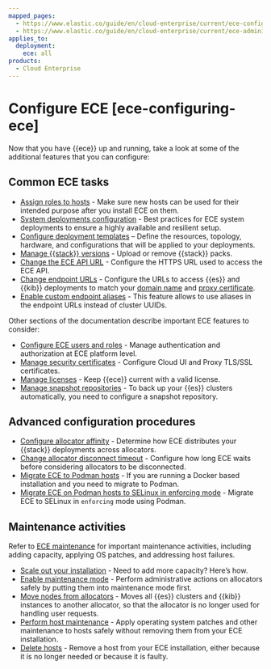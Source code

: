 ```yaml
---
mapped_pages:
  - https://www.elastic.co/guide/en/cloud-enterprise/current/ece-configuring-ece.html
  - https://www.elastic.co/guide/en/cloud-enterprise/current/ece-administering-ece.html
applies_to:
  deployment:
    ece: all
products:
  - Cloud Enterprise
---
```


# Configure ECE [ece-configuring-ece]

Now that you have {{ece}} up and running, take a look at some of the additional features that you can configure:

## Common ECE tasks

* [Assign roles to hosts](../../../deploy-manage/deploy/cloud-enterprise/assign-roles-to-hosts.md) - Make sure new hosts can be used for their intended purpose after you install ECE on them.
* [System deployments configuration](system-deployments-configuration.md) - Best practices for ECE system deployments to ensure a highly available and resilient setup.
* [Configure deployment templates](configure-deployment-templates.md) – Define the resources, topology, hardware, and configurations that will be applied to your deployments.
* [Manage {{stack}} versions](./manage-elastic-stack-versions.md) - Upload or remove {{stack}} packs.
* [Change the ECE API URL](./change-ece-api-url.md) - Configure the HTTPS URL used to access the ECE API.
* [Change endpoint URLs](change-endpoint-urls.md) - Configure the URLs to access {{es}} and {{kib}} deployments to match your [domain name](./ece-wildcard-dns.md) and [proxy certificate](../../security/secure-your-elastic-cloud-enterprise-installation/manage-security-certificates.md).
* [Enable custom endpoint aliases](./enable-custom-endpoint-aliases.md) - This feature allows to use aliases in the endpoint URLs instead of cluster UUIDs.

Other sections of the documentation describe important ECE features to consider:

* [Configure ECE users and roles](../../users-roles/cloud-enterprise-orchestrator.md) - Manage authentication and authorization at ECE platform level.
* [Manage security certificates](../../security/secure-your-elastic-cloud-enterprise-installation/manage-security-certificates.md) - Configure Cloud UI and Proxy TLS/SSL certificates.
* [Manage licenses](../../license/manage-your-license-in-ece.md) - Keep {{ece}} current with a valid license.
* [Manage snapshot repositories](../../tools/snapshot-and-restore/cloud-enterprise.md) - To back up your {{es}} clusters automatically, you need to configure a snapshot repository.

## Advanced configuration procedures

* [Configure allocator affinity](configure-allocator-affinity.md) - Determine how ECE distributes your {{stack}} deployments across allocators.
* [Change allocator disconnect timeout](change-allocator-disconnect-timeout.md) - Configure how long ECE waits before considering allocators to be disconnected.
* [Migrate ECE to Podman hosts](./migrate-ece-to-podman-hosts.md) - If you are running a Docker based installation and you need to migrate to Podman.
* [Migrate ECE on Podman hosts to SELinux in enforcing mode](../../security/secure-your-elastic-cloud-enterprise-installation/migrate-ece-on-podman-hosts-to-selinux-enforce.md) - Migrate ECE to SELinux in `enforcing` mode using Podman.

## Maintenance activities

Refer to [ECE maintenance](../../maintenance/ece.md) for important maintenance activities, including adding capacity, applying OS patches, and addressing host failures.

* [Scale out your installation](../../../deploy-manage/maintenance/ece/scale-out-installation.md) - Need to add more capacity? Here’s how.
* [Enable maintenance mode](../../../deploy-manage/maintenance/ece/enable-maintenance-mode.md) - Perform administrative actions on allocators safely by putting them into maintenance mode first.
* [Move nodes from allocators](../../../deploy-manage/maintenance/ece/move-nodes-instances-from-allocators.md) - Moves all {{es}} clusters and {{kib}} instances to another allocator, so that the allocator is no longer used for handling user requests.
* [Perform host maintenance](../../../deploy-manage/maintenance/ece/perform-ece-hosts-maintenance.md) - Apply operating system patches and other maintenance to hosts safely without removing them from your ECE installation.
* [Delete hosts](../../../deploy-manage/maintenance/ece/delete-ece-hosts.md) - Remove a host from your ECE installation, either because it is no longer needed or because it is faulty.
